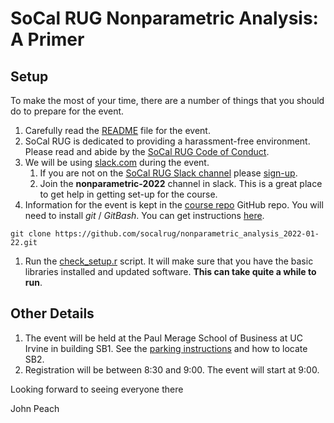 # SoCal RUG Nonparametric Analysis: A Primer

## Setup

To make the most of your time, there are a number of things that you should do to prepare for the event.

1. Carefully read the [README](https://github.com/socalrug/nonparametric_analysis_2022-01-22/blob/master/README.md) file for the event.
1. SoCal RUG is dedicated to providing a harassment-free environment. Please read and abide by the [SoCal RUG Code of Conduct](https://github.com/socalrug/nonparametric_analysis_2022-01-22/blob/master/code-of-conduct.md).
1. We will be using [slack.com](https://slack.com/) during the event. 
    1. If you are not on the [SoCal RUG Slack channel](https://tinyurl.com/socalrug-slack) please [sign-up](https://tinyurl.com/socalrug-slack-signup).
    1. Join the **nonparametric-2022** channel in slack. This is a great place to get help in getting set-up for the course.
1. Information for the event is kept in the [course repo](https://github.com/socalrug/nonparametric_analysis_2022-01-22) GitHub repo. You will need to install *git* / *GitBash*. You can get instructions [here](https://github.com/socalrug/nonparametric_analysis_2022-01-22/blob/master/setup/install_git.txt).
```
git clone https://github.com/socalrug/nonparametric_analysis_2022-01-22.git
```
1. Run the [check_setup.r](https://github.com/socalrug/nonparametric_analysis_2022-01-22/blob/master/README.md) script. It will make sure that you have the basic libraries installed and updated software. **This can take quite a while to run**.

## Other Details

1. The event will be held at the Paul Merage School of Business at UC Irvine in building SB1. See the [parking instructions](https://github.com/socalrug/nonparametric_analysis_2022-01-22/blob/master/parking/Parking%20and%20Building%20Location.pdf) and how to locate SB2.
1. Registration will be between 8:30 and 9:00. The event will start at 9:00.

Looking forward to seeing everyone there

John Peach
